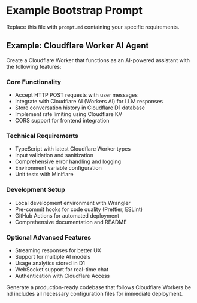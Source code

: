 # Example Bootstrap Prompt

Replace this file with `prompt.md` containing your specific requirements.

## Example: Cloudflare Worker AI Agent

Create a Cloudflare Worker that functions as an AI-powered assistant with the following features:

### Core Functionality

- Accept HTTP POST requests with user messages
- Integrate with Cloudflare AI (Workers AI) for LLM responses
- Store conversation history in Cloudflare D1 database
- Implement rate limiting using Cloudflare KV
- CORS support for frontend integration

### Technical Requirements

- TypeScript with latest Cloudflare Worker types
- Input validation and sanitization
- Comprehensive error handling and logging
- Environment variable configuration
- Unit tests with Miniflare

### Development Setup

- Local development environment with Wrangler
- Pre-commit hooks for code quality (Prettier, ESLint)
- GitHub Actions for automated deployment
- Comprehensive documentation and README

### Optional Advanced Features

- Streaming responses for better UX
- Support for multiple AI models
- Usage analytics stored in D1
- WebSocket support for real-time chat
- Authentication with Cloudflare Access

Generate a production-ready codebase that follows Cloudflare Workers be nd includes all necessary configuration files for immediate deployment.
